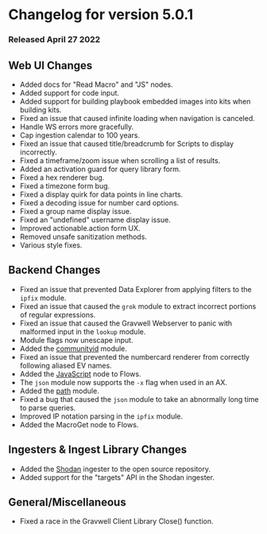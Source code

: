 # Changelog for version 5.0.1

### Released April 27 2022

## Web UI Changes

* Added docs for "Read Macro" and "JS" nodes.
* Added support for code input.
* Added support for building playbook embedded images into kits when building kits.
* Fixed an issue that caused infinite loading when navigation is canceled.
* Handle WS errors more gracefully.
* Cap ingestion calendar to 100 years.
* Fixed an issue that caused title/breadcrumb for Scripts to display incorrectly.
* Fixed a timeframe/zoom issue when scrolling a list of results.
* Added an activation guard for query library form.
* Fixed a hex renderer bug.
* Fixed a timezone form bug.
* Fixed a display quirk for data points in line charts.
* Fixed a decoding issue for number card options.
* Fixed a group name display issue.
* Fixed an "undefined" username display issue.
* Improved actionable.action form UX.
* Removed unsafe sanitization methods.
* Various style fixes.

## Backend Changes

* Fixed an issue that prevented Data Explorer from applying filters to the `ipfix` module.
* Fixed an issue that caused the `grok` module to extract incorrect portions of regular expressions.
* Fixed an issue that caused the Gravwell Webserver to panic with malformed input in the `lookup` module.
* Module flags now unescape input.
* Added the [communityid](#!search/communityid/communityid.md) module.
* Fixed an issue that prevented the numbercard renderer from correctly following aliased EV names.
* Added the [JavaScript](#!flows/nodes/javascript.md) node to Flows.
* The `json` module now supports the `-x` flag when used in an AX.
* Added the [path](#!search/path/path.md) module.
* Fixed a bug that caused the `json` module to take an abnormally long time to parse queries.
* Improved IP notation parsing in the `ipfix` module.
* Added the MacroGet node to Flows.


## Ingesters & Ingest Library Changes

* Added the [Shodan](#!ingesters/shodan.md) ingester to the open source repository.
* Added support for the "targets" API in the Shodan ingester.


## General/Miscellaneous

* Fixed a race in the Gravwell Client Library Close() function.
